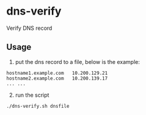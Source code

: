 # dns-verify

Verify DNS record

## Usage

1. put the dns record to a file, below is the example:

````
hostname1.example.com	10.200.129.21
hostname2.example.com	10.200.139.17
... ...
````

2. run the script

````
./dns-verify.sh dnsfile
````

